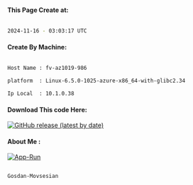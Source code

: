 
   
#### This Page Create at:

```bash

2024-11-16 - 03:03:17 UTC

```

#### Create By Machine:

```bash

Host Name : fv-az1019-986

platform  : Linux-6.5.0-1025-azure-x86_64-with-glibc2.34

Ip Local  : 10.1.0.38

```
#### Download This code Here:

[![GitHub release (latest by date)](https://img.shields.io/github/v/release/Gosdan-Movsesian/Gosdan?style=for-the-badge&label=Download)](https://github.com/Gosdan-Movsesian/Gosdan/releases) 

</p> 

#### About Me :

[![App-Run](https://github.com/Gosdan-Movsesian/Gosdan/actions/workflows/App-Run.yml/badge.svg)](https://github.com/Gosdan-Movsesian/Gosdan/actions/workflows/App-Run.yml)

```bash

Gosdan-Movsesian

```

